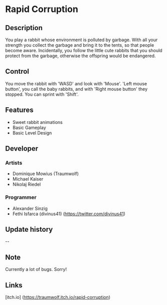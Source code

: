 # Rapid Corruption

## Description

You play a rabbit whose environment is polluted by garbage. With all your strength you collect the garbage and bring it to the tents, 
so that people become aware. Incidentally, you follow the little cute rabbits that you should protect from the garbage, 
otherwise the offspring would be endangered.

## Control

You move the rabbit with 'WASD' and look with 'Mouse'. 'Left mouse button', you call the baby rabbits, and with 'Right mouse button' they stopped. 
You can sprint with 'Shift'.

## Features

* Sweet rabbit animations
* Basic Gameplay
* Basic Level Design

## Developer

### Artists

* Dominique Mowius (Traumwolf)
* Michael Kaiser
* Nikolaj Riedel

### Programmer

* Alexander Sinzig
* Fethi Isfarca (divinus41) (https://twitter.com/divinus41)

## Update history

--

## Note

Currently a lot of bugs. Sorry!

## Links

[itch.io] (https://traumwolf.itch.io/rapid-corruption)
